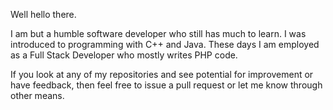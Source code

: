 Well hello there.

I am but a humble software developer who still has much to learn.
I was introduced to programming with C++ and Java.
These days I am employed as a Full Stack Developer who mostly writes PHP code.

If you look at any of my repositories and see potential for improvement or have feedback, then feel free to issue a pull request or let me know through other means.
